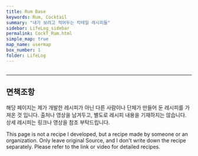 ```yaml
---
title: Rum Base
keywords: Rum, Cocktail
summary: "내가 보려고 적어두는 칵테일 레시피들"
sidebar: LifeLog_sidebar
permalink: CockT_Rum.html
simple_map: true
map_name: usermap
box_number: 1
folder: LifeLog
---
```


## 

---

## 면책조항

해당 페이지는 제가 개발한 레시피가 아닌 다른 사람이나 단체가 만들어 둔 레시피를 가져온 것 입니다. 출처나 영상을 남겨두고, 별도로 레시피 내용을 기재하지는 않습니다. 상세 레시피는 링크나 영상을 참조 부탁드립니다.  

This page is not a recipe I developed, but a recipe made by someone or an organization. Only leave original Source, and I don't write down the recipe separately. Please refer to the link or video for detailed recipes.  
